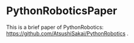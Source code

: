 # PythonRoboticsPaper
This is a brief paper of PythonRobotics: https://github.com/AtsushiSakai/PythonRobotics .



